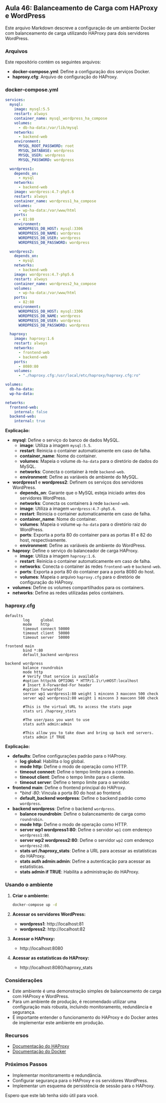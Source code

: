 ## Aula 46: Balanceamento de Carga com HAProxy e WordPress

Este arquivo Markdown descreve a configuração de um ambiente Docker com balanceamento de carga utilizando HAProxy para dois servidores WordPress.

### Arquivos

Este repositório contém os seguintes arquivos:

- **docker-compose.yml**: Define a configuração dos serviços Docker.
- **haproxy.cfg**: Arquivo de configuração do HAProxy.

### docker-compose.yml

```yaml
services:
  mysql:
    image: mysql:5.5
    restart: always
    container_name: mysql_wordpress_ha_compose
    volumes:
      - db-ha-data:/var/lib/mysql
    networks:
      - backend-web
    environment:
      MYSQL_ROOT_PASSWORD: root
      MYSQL_DATABASE: wordpress 
      MYSQL_USER: wordpress
      MYSQL_PASSWORD: wordpress

  wordpress1:
    depends_on:
      - mysql
    networks:
      - backend-web
    image: wordpress:4.7-php5.6
    restart: always
    container_name: wordpress1_ha_compose
    volumes:
      - wp-ha-data:/var/www/html
    ports:
      - 81:80
    environment:
      WORDPRESS_DB_HOST: mysql:3306
      WORDPRESS_DB_NAME: wordpress
      WORDPRESS_DB_USER: wordpress
      WORDPRESS_DB_PASSWORD: wordpress

  wordpress2:
    depends_on:
      - mysql
    networks:
      - backend-web
    image: wordpress:4.7-php5.6
    restart: always
    container_name: wordpress2_ha_compose
    volumes:
      - wp-ha-data:/var/www/html
    ports:
      - 82:80
    environment:
      WORDPRESS_DB_HOST: mysql:3306
      WORDPRESS_DB_NAME: wordpress
      WORDPRESS_DB_USER: wordpress
      WORDPRESS_DB_PASSWORD: wordpress

  haproxy:
    image: haproxy:1.6
    restart: always
    networks:
      - frontend-web
      - backend-web
    ports:
      - 8080:80
    volumes:
      - "./haproxy.cfg:/usr/local/etc/haproxy/haproxy.cfg:ro"

volumes:
  db-ha-data:
  wp-ha-data:

networks:
  frontend-web:
    internal: false
  backend-web:
    internal: true
```

**Explicação:**

- **mysql**: Define o serviço do banco de dados MySQL.
    - **image**: Utiliza a imagem `mysql:5.5`.
    - **restart**: Reinicia o container automaticamente em caso de falha.
    - **container_name**: Nome do container.
    - **volumes**: Mapeia o volume `db-ha-data` para o diretório de dados do MySQL.
    - **networks**: Conecta o container à rede `backend-web`.
    - **environment**: Define as variáveis de ambiente do MySQL.
- **wordpress1** e **wordpress2**: Definem os serviços dos servidores WordPress.
    - **depends_on**: Garante que o MySQL esteja iniciado antes dos servidores WordPress.
    - **networks**: Conecta os containers à rede `backend-web`.
    - **image**: Utiliza a imagem `wordpress:4.7-php5.6`.
    - **restart**: Reinicia o container automaticamente em caso de falha.
    - **container_name**: Nome do container.
    - **volumes**: Mapeia o volume `wp-ha-data` para o diretório raiz do WordPress.
    - **ports**: Exporta a porta 80 do container para as portas 81 e 82 do host, respectivamente.
    - **environment**: Define as variáveis de ambiente do WordPress.
- **haproxy**: Define o serviço do balanceador de carga HAProxy.
    - **image**: Utiliza a imagem `haproxy:1.6`.
    - **restart**: Reinicia o container automaticamente em caso de falha.
    - **networks**: Conecta o container às redes `frontend-web` e `backend-web`.
    - **ports**: Exporta a porta 80 do container para a porta 8080 do host.
    - **volumes**: Mapeia o arquivo `haproxy.cfg` para o diretório de configuração do HAProxy.
- **volumes**: Define os volumes compartilhados para os containers.
- **networks**: Define as redes utilizadas pelos containers.

### haproxy.cfg

```
defaults
        log     global
        mode    http
        timeout connect 50000
        timeout client  50000
        timeout server  50000

frontend main
        bind *:80
        default_backend wordpress

backend wordpress
        balance roundrobin
        mode http
        # Verify that service is available
        #option httpchk OPTIONS * HTTP/1.1\r\nHOST:localhost
        # Insert X-Forwarded-For header
        #option forwardfor
        server wp1 wordpress1:80 weight 1 minconn 3 maxconn 500 check
        server wp2 wordpress2:80 weight 1 minconn 3 maxconn 500 check

        #This is the virtual URL to access the stats page
        stats uri /haproxy_stats

        #The user/pass you want to use
        stats auth admin:admin
        
        #This allow you to take down and bring up back end servers.
        stats admin if TRUE
```

**Explicação:**

- **defaults**: Define configurações padrão para o HAProxy.
    - **log global**: Habilita o log global.
    - **mode http**: Define o modo de operação como HTTP.
    - **timeout connect**: Define o tempo limite para a conexão.
    - **timeout client**: Define o tempo limite para o cliente.
    - **timeout server**: Define o tempo limite para o servidor.
- **frontend main**: Define o frontend principal do HAProxy.
    - **bind *:80**: Vincula a porta 80 do host ao frontend.
    - **default_backend wordpress**: Define o backend padrão como `wordpress`.
- **backend wordpress**: Define o backend `wordpress`.
    - **balance roundrobin**: Define o balanceamento de carga como `roundrobin`.
    - **mode http**: Define o modo de operação como HTTP.
    - **server wp1 wordpress1:80**: Define o servidor `wp1` com endereço `wordpress1:80`.
    - **server wp2 wordpress2:80**: Define o servidor `wp2` com endereço `wordpress2:80`.
    - **stats uri /haproxy_stats**: Define a URL para acessar as estatísticas do HAProxy.
    - **stats auth admin:admin**: Define a autenticação para acessar as estatísticas.
    - **stats admin if TRUE**: Habilita a administração do HAProxy.

### Usando o ambiente

1. **Criar o ambiente:**

   ```bash
   docker-compose up -d
   ```

2. **Acessar os servidores WordPress:**

   - **wordpress1**: http://localhost:81
   - **wordpress2**: http://localhost:82

3. **Acessar o HAProxy:**

   - http://localhost:8080

4. **Acessar as estatísticas do HAProxy:**

   - http://localhost:8080/haproxy_stats

### Considerações

- Este ambiente é uma demonstração simples de balanceamento de carga com HAProxy e WordPress.
- Para um ambiente de produção, é recomendado utilizar uma configuração mais robusta, incluindo monitoramento, redundância e segurança.
- É importante entender o funcionamento do HAProxy e do Docker antes de implementar este ambiente em produção.

### Recursos

- [Documentação do HAProxy](https://cbonte.github.io/haproxy-dconv/configuration-1.5/index.html)
- [Documentação do Docker](https://docs.docker.com/)

### Próximos Passos

- Implementar monitoramento e redundância.
- Configurar segurança para o HAProxy e os servidores WordPress.
- Implementar um esquema de persistência de sessão para o HAProxy.

Espero que este lab tenha sido útil para você.

